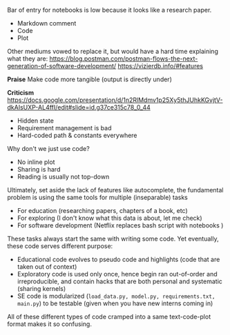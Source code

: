 Bar of entry for notebooks is low because it looks like a research paper.
- Markdown comment
- Code
- Plot

Other mediums vowed to replace it, but would have a hard time explaining what they are:
https://blog.postman.com/postman-flows-the-next-generation-of-software-development/
https://vizierdb.info/#features

**Praise**
Make code more tangible (output is directly under)

**Criticism**
https://docs.google.com/presentation/d/1n2RlMdmv1p25Xy5thJUhkKGvjtV-dkAIsUXP-AL4ffI/edit#slide=id.g37ce315c78_0_44
- Hidden state
- Requirement management is bad
- Hard-coded path & constants everywhere

Why don't we just use code?
- No inline plot
- Sharing is hard
- Reading is usually not top-down

Ultimately, set aside the lack of features like autocomplete, the fundamental problem is using the same tools for multiple (inseparable) tasks
- For education (researching papers, chapters of a book, etc)
- For exploring (I don't know what this data is about, let me check)
- For software development (Netflix replaces bash script with notebooks )

These tasks always start the same with writing some code. Yet eventually, these code serves different purpose:
- Educational code evolves to pseudo code and highlights (code that are taken out of context)
- Exploratory code is used only once, hence begin ran out-of-order and irreproducible, and contain hacks that are both personal and systematic (sharing kernels)
- SE code is modularized (`load_data.py, model.py, requirements.txt, main.py`) to be testable (given when you have new interns coming in)

All of these different types of code cramped into a same text-code-plot format makes it so confusing.